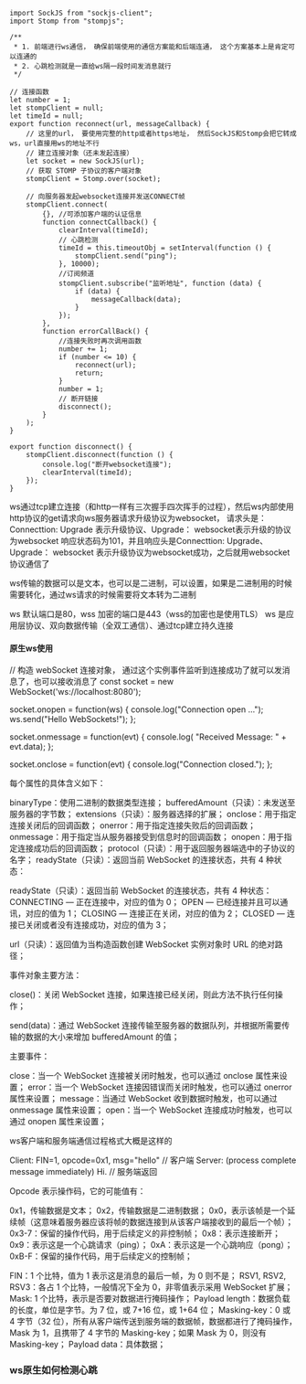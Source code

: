 ```
import SockJS from "sockjs-client";
import Stomp from "stompjs";

/**
 * 1. 前端进行ws通信， 确保前端使用的通信方案能和后端连通， 这个方案基本上是肯定可以连通的
 * 2. 心跳检测就是一直给ws隔一段时间发消息就行
 */

// 连接函数
let number = 1;
let stompClient = null;
let timeId = null;
export function reconnect(url, messageCallback) {
    // 这里的url， 要使用完整的http或者https地址， 然后SockJS和Stomp会把它转成ws，url直接用ws的地址不行
    // 建立连接对象（还未发起连接）
    let socket = new SockJS(url);
    // 获取 STOMP 子协议的客户端对象
    stompClient = Stomp.over(socket);
   
    // 向服务器发起websocket连接并发送CONNECT帧
    stompClient.connect(
        {}, //可添加客户端的认证信息
        function connectCallback() {
            clearInterval(timeId);
            // 心跳检测
            timeId = this.timeoutObj = setInterval(function () {
                stompClient.send("ping");
            }, 10000);
            //订阅频道
            stompClient.subscribe("监听地址", function (data) {
                if (data) {
                    messageCallback(data);
                }
            });
        },
        function errorCallBack() {
            //连接失败时再次调用函数
            number += 1;
            if (number <= 10) {
                reconnect(url);
                return;
            }
            number = 1;
            // 断开链接
            disconnect();
        }
    );
}

export function disconnect() {
    stompClient.disconnect(function () {
        console.log("断开websocket连接");
        clearInterval(timeId);
    });
}
```


ws通过tcp建立连接（和http一样有三次握手四次挥手的过程），然后ws内部使用http协议的get请求向ws服务器请求升级协议为websocket，
请求头是：Connecttion: Upgrade 表示升级协议、Upgrade： websocket表示升级的协议为websocket
响应状态码为101，并且响应头是Connecttion: Upgrade、Upgrade： websocket 表示升级协议为websocket成功，之后就用websocket协议通信了

ws传输的数据可以是文本，也可以是二进制，可以设置，如果是二进制用的时候需要转化，通过ws请求的时候需要将文本转为二进制

ws 默认端口是80，wss 加密的端口是443（wss的加密也是使用TLS）
ws 是应用层协议、双向数据传输（全双工通信）、通过tcp建立持久连接


#### 原生ws使用

// 构造 webSocket 连接对象， 通过这个实例事件监听到连接成功了就可以发消息了，也可以接收消息了
const socket = new WebSocket('ws://localhost:8080');

socket.onopen = function(ws) { 
  console.log("Connection open ..."); 
  ws.send("Hello WebSockets!");
};

socket.onmessage = function(evt) {
  console.log( "Received Message: " + evt.data);
};

socket.onclose = function(evt) {
  console.log("Connection closed.");
}; 

每个属性的具体含义如下：

binaryType：使用二进制的数据类型连接；
bufferedAmount（只读）：未发送至服务器的字节数；
extensions（只读）：服务器选择的扩展；
onclose：用于指定连接关闭后的回调函数；
onerror：用于指定连接失败后的回调函数；
onmessage：用于指定当从服务器接受到信息时的回调函数；
onopen：用于指定连接成功后的回调函数；
protocol（只读）：用于返回服务器端选中的子协议的名字；
readyState（只读）：返回当前 WebSocket 的连接状态，共有 4 种状态：


readyState（只读）：返回当前 WebSocket 的连接状态，共有 4 种状态：
CONNECTING — 正在连接中，对应的值为 0；
OPEN — 已经连接并且可以通讯，对应的值为 1；
CLOSING — 连接正在关闭，对应的值为 2；
CLOSED — 连接已关闭或者没有连接成功，对应的值为 3；



url（只读）：返回值为当构造函数创建 WebSocket 实例对象时 URL 的绝对路径；

事件对象主要方法：

close()：关闭 WebSocket 连接，如果连接已经关闭，则此方法不执行任何操作；

send(data)：通过 WebSocket 连接传输至服务器的数据队列，并根据所需要传输的数据的大小来增加 bufferedAmount 的值；


主要事件：

close：当一个 WebSocket 连接被关闭时触发，也可以通过 onclose 属性来设置；
error：当一个 WebSocket 连接因错误而关闭时触发，也可以通过 onerror 属性来设置；
message：当通过 WebSocket 收到数据时触发，也可以通过 onmessage 属性来设置；
open：当一个 WebSocket 连接成功时触发，也可以通过 onopen 属性来设置；


ws客户端和服务端通信过程格式大概是这样的

Client: FIN=1, opcode=0x1, msg="hello" // 客户端
Server: (process complete message immediately) Hi. // 服务端返回

Opcode 表示操作码，它的可能值有：

0x1，传输数据是文本；
0x2，传输数据是二进制数据；
0x0，表示该帧是一个延续帧（这意味着服务器应该将帧的数据连接到从该客户端接收到的最后一个帧）；
0x3-7：保留的操作代码，用于后续定义的非控制帧；
0x8：表示连接断开；
0x9：表示这是一个心跳请求（ping）；
0xA：表示这是一个心跳响应（pong）；
0xB-F：保留的操作代码，用于后续定义的控制帧；

FIN：1 个比特，值为 1 表示这是消息的最后一帧，为 0 则不是；
RSV1, RSV2, RSV3：各占 1 个比特，一般情况下全为 0，非零值表示采用 WebSocket 扩展；
Mask: 1 个比特，表示是否要对数据进行掩码操作；
Payload length：数据负载的长度，单位是字节。为 7 位，或 7+16 位，或 1+64 位；
Masking-key：0 或 4 字节（32 位），所有从客户端传送到服务端的数据帧，数据都进行了掩码操作，Mask 为 1，且携带了 4 字节的 Masking-key；如果 Mask 为 0，则没有 Masking-key；
Payload data：具体数据；

### ws原生如何检测心跳

